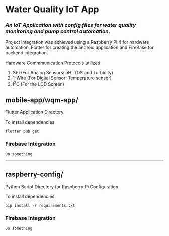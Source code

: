 # **Water Quality IoT App**
### *An IoT Application with config files for water quality monitoring and pump control automation.*
      
Project Integration was achieved using a Raspberry Pi 4 for hardware automation, Flutter for creating the android application and FireBase for backend integration.

Hardware Commmunication Protocols utilized
1. SPI (For Analog Sensors: pH, TDS and Turbidity)
2. 1-Wire (For Digital Sensor: Temperature sensor)
3. I<sup>2</sup>C (For the LCD Screen)


## mobile-app/wqm-app/ 
Flutter Application Directory

To install dependencies

    flutter pub get

### Firebase Integration
    Do something

---

## raspberry-config/

Python Script Directory for Raspberry Pi Configuration

To install dependencies

    pip install -r requirements.txt

### Firebase Integration
    Do something


